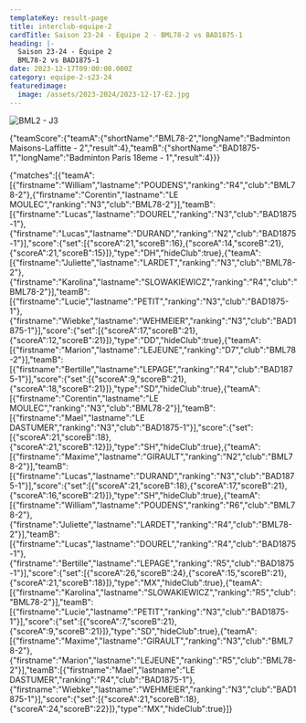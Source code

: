 ```yaml
---
templateKey: result-page
title: interclub-equipe-2
cardTitle: Saison 23-24 - Équipe 2 - BML78-2 vs BAD1875-1 
heading: |-
  Saison 23-24 - Équipe 2
  BML78-2 vs BAD1875-1
date: 2023-12-17T09:00:00.000Z
category: equipe-2-s23-24
featuredimage:
  image: /assets/2023-2024/2023-12-17-E2.jpg
---
```

![](/assets/2023-2024/2023-12-17-E2.jpg "BML2 - J3")

<teamscoreboard>{"teamScore":{"teamA":{"shortName":"BML78-2","longName":"Badminton Maisons-Laffitte - 2","result":4},"teamB":{"shortName":"BAD1875-1","longName":"Badminton Paris 18eme - 1","result":4}}}</teamscoreboard>

<scoreboard>{"matches":[{"teamA":[{"firstname":"William","lastname":"POUDENS","ranking":"R4","club":"BML78-2"},{"firstname":"Corentin","lastname":"LE MOULEC","ranking":"N3","club":"BML78-2"}],"teamB":[{"firstname":"Lucas","lastname":"DOUREL","ranking":"N3","club":"BAD1875-1"},{"firstname":"Lucas","lastname":"DURAND","ranking":"N2","club":"BAD1875-1"}],"score":{"set":[{"scoreA":21,"scoreB":16},{"scoreA":14,"scoreB":21},{"scoreA":21,"scoreB":15}]},"type":"DH","hideClub":true},{"teamA":[{"firstname":"Juliette","lastname":"LARDET","ranking":"N3","club":"BML78-2"},{"firstname":"Karolina","lastname":"SLOWAKIEWICZ","ranking":"R4","club":"BML78-2"}],"teamB":[{"firstname":"Lucie","lastname":"PETIT","ranking":"N3","club":"BAD1875-1"},{"firstname":"Wiebke","lastname":"WEHMEIER","ranking":"N3","club":"BAD1875-1"}],"score":{"set":[{"scoreA":17,"scoreB":21},{"scoreA":12,"scoreB":21}]},"type":"DD","hideClub":true},{"teamA":[{"firstname":"Marion","lastname":"LEJEUNE","ranking":"D7","club":"BML78-2"}],"teamB":[{"firstname":"Bertille","lastname":"LEPAGE","ranking":"R4","club":"BAD1875-1"}],"score":{"set":[{"scoreA":9,"scoreB":21},{"scoreA":18,"scoreB":21}]},"type":"SD","hideClub":true},{"teamA":[{"firstname":"Corentin","lastname":"LE MOULEC","ranking":"N3","club":"BML78-2"}],"teamB":[{"firstname":"Mael","lastname":"LE DASTUMER","ranking":"N3","club":"BAD1875-1"}],"score":{"set":[{"scoreA":21,"scoreB":18},{"scoreA":21,"scoreB":12}]},"type":"SH","hideClub":true},{"teamA":[{"firstname":"Maxime","lastname":"GIRAULT","ranking":"N2","club":"BML78-2"}],"teamB":[{"firstname":"Lucas","lastname":"DURAND","ranking":"N3","club":"BAD1875-1"}],"score":{"set":[{"scoreA":21,"scoreB":18},{"scoreA":17,"scoreB":21},{"scoreA":16,"scoreB":21}]},"type":"SH","hideClub":true},{"teamA":[{"firstname":"William","lastname":"POUDENS","ranking":"R6","club":"BML78-2"},{"firstname":"Juliette","lastname":"LARDET","ranking":"R4","club":"BML78-2"}],"teamB":[{"firstname":"Lucas","lastname":"DOUREL","ranking":"R4","club":"BAD1875-1"},{"firstname":"Bertille","lastname":"LEPAGE","ranking":"R5","club":"BAD1875-1"}],"score":{"set":[{"scoreA":26,"scoreB":24},{"scoreA":15,"scoreB":21},{"scoreA":21,"scoreB":18}]},"type":"MX","hideClub":true},{"teamA":[{"firstname":"Karolina","lastname":"SLOWAKIEWICZ","ranking":"R5","club":"BML78-2"}],"teamB":[{"firstname":"Lucie","lastname":"PETIT","ranking":"N3","club":"BAD1875-1"}],"score":{"set":[{"scoreA":7,"scoreB":21},{"scoreA":9,"scoreB":21}]},"type":"SD","hideClub":true},{"teamA":[{"firstname":"Maxime","lastname":"GIRAULT","ranking":"N3","club":"BML78-2"},{"firstname":"Marion","lastname":"LEJEUNE","ranking":"R5","club":"BML78-2"}],"teamB":[{"firstname":"Mael","lastname":"LE DASTUMER","ranking":"R4","club":"BAD1875-1"},{"firstname":"Wiebke","lastname":"WEHMEIER","ranking":"N3","club":"BAD1875-1"}],"score":{"set":[{"scoreA":21,"scoreB":18},{"scoreA":24,"scoreB":22}]},"type":"MX","hideClub":true}]}</scoreboard>